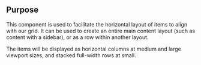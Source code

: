 ## Purpose

This component is used to facilitate the horizontal layout of items to align with our grid. It can be used to create an entire main content layout (such as content with a sidebar), or as a row within another layout.

The items will be displayed as horizontal columns at medium and large viewport sizes, and stacked full-width rows at small.
